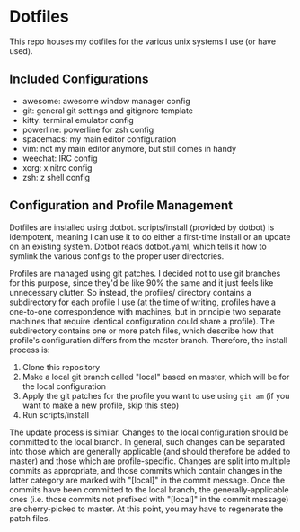 # Dotfiles
This repo houses my dotfiles for the various unix systems I use (or have used).

## Included Configurations

- awesome: awesome window manager config
- git: general git settings and gitignore template
- kitty: terminal emulator config
- powerline: powerline for zsh config
- spacemacs: my main editor configuration
- vim: not my main editor anymore, but still comes in handy
- weechat: IRC config
- xorg: xinitrc config
- zsh: z shell config

## Configuration and Profile Management
Dotfiles are installed using dotbot. scripts/install (provided by dotbot) is idempotent, meaning I can use it to do either a first-time install or an update on an existing system.
Dotbot reads dotbot.yaml, which tells it how to symlink the various configs to the proper user directories.

Profiles are managed using git patches. I decided not to use git branches for this purpose, since they'd be like 90% the same and it just feels like unnecessary clutter.
So instead, the profiles/ directory contains a subdirectory for each profile I use (at the time of writing, profiles have a one-to-one correspondence with machines, but
in principle two separate machines that require identical configuration could share a profile). The subdirectory contains one or more patch files, which describe how that
profile's configuration differs from the master branch. Therefore, the install process is:

1. Clone this repository
2. Make a local git branch called "local" based on master, which will be for the local configuration
3. Apply the git patches for the profile you want to use using `git am` (if you want to make a new profile, skip this step)
4. Run scripts/install

The update process is similar. Changes to the local configuration should be committed to the local branch. In general, such changes can be separated into those which are
generally applicable (and should therefore be added to master) and those which are profile-specific. Changes are split into multiple commits as appropriate, and those commits
which contain changes in the latter category are marked with "[local]" in the commit message. Once the commits have been committed to the local branch, the generally-applicable
ones (i.e. those commits not prefixed with "[local]" in the commit message) are cherry-picked to master. At this point, you may have to regenerate the patch files.

